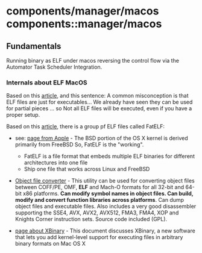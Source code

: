 # components/manager/macos components::manager/macos


## Fundamentals
Running binary as ELF under macos reversing the control flow via the Automator Task Scheduler Integration.

### Internals about ELF MacOS
Based on this [article](https://linux-audit.com/elf-binaries-on-linux-understanding-and-analysis), and this sentence:
A common misconception is that ELF files are just for executables... We already have seen they can be used for partial pieces ... so Not all ELF files will be executed, even if you have a proper setup.

Based on this [article](https://icculus.org/fatelf/), there is a group pf ELF files called FatELF:

- see: [page from Apple](https://developer.apple.com/library/content/documentation/Darwin/Conceptual/KernelProgramming/BSD/BSD.html) - The BSD portion of the OS X kernel is derived primarily from FreeBSD So, FatELF is the "working".
  - FatELF is a file format that embeds multiple ELF binaries for different architectures into one file  
  - Ship one file that works across Linux and FreeBSD

- [Object file converter](http://agner.org/optimize/#objconv) - This utility can be used for converting object files between COFF/PE, OMF, **ELF** and Mach-O formats for all 32-bit and 64-bit x86 platforms. **Can modify symbol names in object files. Can build, modify and convert function libraries across platforms**. Can dump object files and executable files. Also includes a very good disassembler supporting the SSE4, AVX, AVX2, AVX512, FMA3, FMA4, XOP and Knights Corner instruction sets. Source code included (GPL).

- [page about XBinary](http://web.archive.org/web/20200513034604/http://www.osxbook.com/software/xbinary/) - This document discusses XBinary, a new software that lets you add kernel-level support for executing files in arbitrary binary formats on Mac OS X
